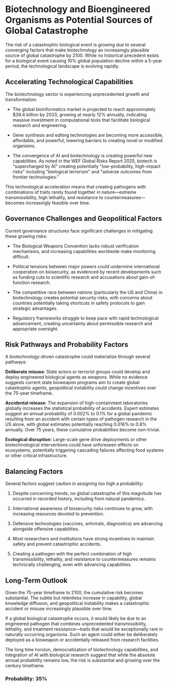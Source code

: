 # Biotechnology and Bioengineered Organisms as Potential Sources of Global Catastrophe

The risk of a catastrophic biological event is growing due to several converging factors that make biotechnology an increasingly plausible source of global catastrophe by 2100. While no historical precedent exists for a biological event causing 10% global population decline within a 5-year period, the technological landscape is evolving rapidly.

## Accelerating Technological Capabilities

The biotechnology sector is experiencing unprecedented growth and transformation:

- The global bioinformatics market is projected to reach approximately $39.4 billion by 2033, growing at nearly 12% annually, indicating massive investment in computational tools that facilitate biological research and engineering.

- Gene synthesis and editing technologies are becoming more accessible, affordable, and powerful, lowering barriers to creating novel or modified organisms.

- The convergence of AI and biotechnology is creating powerful new capabilities. As noted in the WEF Global Risks Report 2025, biotech is "supercharged by AI" creating potentially "low-probability, high-impact risks" including "biological terrorism" and "adverse outcomes from frontier technologies."

This technological acceleration means that creating pathogens with combinations of traits rarely found together in nature—extreme transmissibility, high lethality, and resistance to countermeasures—becomes increasingly feasible over time.

## Governance Challenges and Geopolitical Factors

Current governance structures face significant challenges in mitigating these growing risks:

- The Biological Weapons Convention lacks robust verification mechanisms, and increasing capabilities worldwide make monitoring difficult.

- Political tensions between major powers could undermine international cooperation on biosecurity, as evidenced by recent developments such as funding cuts to scientific research and accusations about gain-of-function research.

- The competitive race between nations (particularly the US and China) in biotechnology creates potential security risks, with concerns about countries potentially taking shortcuts in safety protocols to gain strategic advantages.

- Regulatory frameworks struggle to keep pace with rapid technological advancement, creating uncertainty about permissible research and appropriate oversight.

## Risk Pathways and Probability Factors

A biotechnology-driven catastrophe could materialize through several pathways:

**Deliberate misuse**: State actors or terrorist groups could develop and deploy engineered biological agents as weapons. While no evidence suggests current state bioweapon programs aim to create global catastrophic agents, geopolitical instability could change incentives over the 75-year timeframe.

**Accidental release**: The expansion of high-containment laboratories globally increases the statistical probability of accidents. Expert estimates suggest an annual probability of 0.002% to 0.1% for a global pandemic resulting from an accident with certain types of pathogen research in the US alone, with global estimates potentially reaching 0.016% to 0.8% annually. Over 75 years, these cumulative probabilities become non-trivial.

**Ecological disruption**: Large-scale gene drive deployments or other biotechnological interventions could have unforeseen effects on ecosystems, potentially triggering cascading failures affecting food systems or other critical infrastructure.

## Balancing Factors

Several factors suggest caution in assigning too high a probability:

1. Despite concerning trends, no global catastrophe of this magnitude has occurred in recorded history, including from natural pandemics.

2. International awareness of biosecurity risks continues to grow, with increasing resources devoted to prevention.

3. Defensive technologies (vaccines, antivirals, diagnostics) are advancing alongside offensive capabilities.

4. Most researchers and institutions have strong incentives to maintain safety and prevent catastrophic accidents.

5. Creating a pathogen with the perfect combination of high transmissibility, lethality, and resistance to countermeasures remains technically challenging, even with advancing capabilities.

## Long-Term Outlook

Given the 75-year timeframe to 2100, the cumulative risk becomes substantial. The subtle but relentless increase in capability, global knowledge diffusion, and geopolitical instability makes a catastrophic accident or misuse increasingly plausible over time.

If a global biological catastrophe occurs, it would likely be due to an engineered pathogen that combines unprecedented transmissibility, lethality, and treatment resistance—traits that would be exceptionally rare in naturally occurring organisms. Such an agent could either be deliberately deployed as a bioweapon or accidentally released from research facilities.

The long time horizon, democratization of biotechnology capabilities, and integration of AI with biological research suggest that while the absolute annual probability remains low, the risk is substantial and growing over the century timeframe.

### Probability: 35%